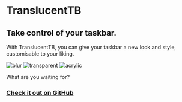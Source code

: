 # TranslucentTB
Take control of your taskbar.
-
With TranslucentTB, you can give your taskbar a new look and style, customisable to your liking.

![blur](https://i.imgur.com/r4ZJjnL.png) ![transparent](https://i.imgur.com/eLGTtwp.png) ![acrylic](https://i.imgur.com/M15IPJW.png)

What are you waiting for?

### [Check it out on GitHub](https://github.com/TranslucentTB/TranslucentTB)
